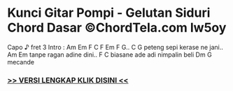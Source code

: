 
 # Kunci Gitar Pompi - Gelutan Siduri Chord Dasar ©ChordTela.com lw5oy


Capo ♪ fret 3 Intro : Am Em F C F Em F G.. C G peteng sepi kerase ne jani.. Am Em tanpe ragan adine dini.. F C biasane ade adi nimpalin beli Dm G mecande

###  <a href="https://shortlighzx.web.app?sq=Kunci Gitar Pompi - Gelutan Siduri Chord Dasar ©ChordTela.com"> >> VERSI LENGKAP KLIK DISINI << </a>
